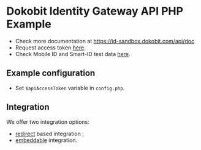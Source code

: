 # Dokobit Identity Gateway API PHP Example

- Check more documentation at https://id-sandbox.dokobit.com/api/doc
- Request access token [here](https://www.dokobit.com/developers/request-token).
- Check Mobile ID and Smart-ID test data [here](https://support.dokobit.com/article/667-mobile-id-and-smart-id-test-data).

## Example configuration
- Set `$apiAccessToken` variable in `config.php`.

## Integration
We offer two integration options:
- [redirect](https://id-sandbox.dokobit.com/api/doc#redirect-based-integration) based integration ;
- [embeddable](https://id-sandbox.dokobit.com/api/doc#embeddable-integration) integration.
